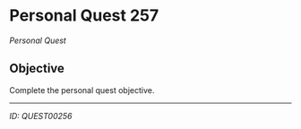 # Personal Quest 257

*Personal Quest*

## Objective
Complete the personal quest objective.

---
*ID: QUEST00256*